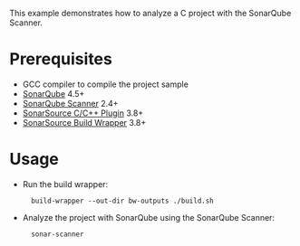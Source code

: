 This example demonstrates how to analyze a C project with the SonarQube Scanner.

Prerequisites
=============
* GCC compiler to compile the project sample
* [SonarQube](http://www.sonarsource.org/downloads/) 4.5+
* [SonarQube Scanner](http://docs.sonarqube.org/display/SCAN/Analyzing+with+SonarQube+Scanner) 2.4+
* [SonarSource C/C++ Plugin](http://www.sonarsource.com/products/plugins/languages/cpp/) 3.8+
* [SonarSource Build Wrapper](http://www.sonarsource.com/products/plugins/languages/cpp/) 3.8+

Usage
=====
* Run the build wrapper:

        build-wrapper --out-dir bw-outputs ./build.sh


* Analyze the project with SonarQube using the SonarQube Scanner:

        sonar-scanner

